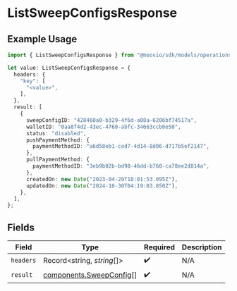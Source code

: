 # ListSweepConfigsResponse

## Example Usage

```typescript
import { ListSweepConfigsResponse } from "@moovio/sdk/models/operations";

let value: ListSweepConfigsResponse = {
  headers: {
    "key": [
      "<value>",
    ],
  },
  result: [
    {
      sweepConfigID: "428460a0-b329-4f6d-a08a-6206bf74517a",
      walletID: "0aa8f4d2-43ec-4760-abfc-34663ccb0e50",
      status: "disabled",
      pushPaymentMethod: {
        paymentMethodID: "a6d58eb1-ced7-4d14-8d06-d717b5ef2147",
      },
      pullPaymentMethod: {
        paymentMethodID: "3eb9b02b-bd98-46dd-b760-ca78ee2d814a",
      },
      createdOn: new Date("2023-04-29T18:01:53.095Z"),
      updatedOn: new Date("2024-10-30T04:19:03.850Z"),
    },
  ],
};
```

## Fields

| Field                                                              | Type                                                               | Required                                                           | Description                                                        |
| ------------------------------------------------------------------ | ------------------------------------------------------------------ | ------------------------------------------------------------------ | ------------------------------------------------------------------ |
| `headers`                                                          | Record<string, *string*[]>                                         | :heavy_check_mark:                                                 | N/A                                                                |
| `result`                                                           | [components.SweepConfig](../../models/components/sweepconfig.md)[] | :heavy_check_mark:                                                 | N/A                                                                |